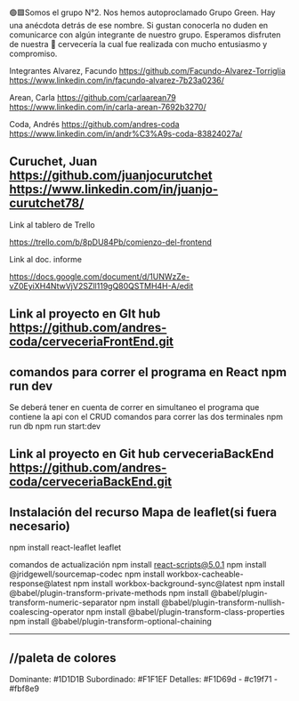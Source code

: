 🟢🟩Somos el grupo N°2. Nos hemos autoproclamado Grupo Green. Hay una anécdota detrás de ese nombre. 
Si gustan conocerla no duden en comunicarce con algún integrante de nuestro grupo. 
Esperamos disfruten de nuestra 🍺 cervecería la cual fue realizada con mucho entusiasmo y compromiso.

Integrantes 
 Alvarez, Facundo  https://github.com/Facundo-Alvarez-Torriglia
                   https://www.linkedin.com/in/facundo-alvarez-7b23a0236/

 Arean, Carla      https://github.com/carlaarean79
                   https://www.linkedin.com/in/carla-arean-7692b3270/

 Coda, Andrés      https://github.com/andres-coda
                   https://www.linkedin.com/in/andr%C3%A9s-coda-83824027a/


 Curuchet, Juan    https://github.com/juanjocurutchet
                   https://www.linkedin.com/in/juanjo-curutchet78/
-------------------------------------------------------------------------------------                 
Link al tablero de Trello

 https://trello.com/b/8pDU84Pb/comienzo-del-frontend

 Link al doc. informe

 https://docs.google.com/document/d/1UNWzZe-vZ0EyiXH4NtwVjV2SZll119gQ80QSTMH4H-A/edit
 
 Link al proyecto en GIt hub
 https://github.com/andres-coda/cerveceriaFrontEnd.git
------------------------------------------------------------------- 
comandos para correr el programa en React
npm run dev
-------------------------------------------------------------------------
Se deberá tener en cuenta de correr en simultaneo el programa que contiene la api con el CRUD
comandos para correr las dos terminales
npm run db
npm run start:dev

Link al proyecto en Git hub cerveceriaBackEnd
https://github.com/andres-coda/cerveceriaBackEnd.git
------------------------------------------------------------------
Instalación del recurso Mapa de leaflet(si fuera necesario)
-------------------------------------------------------------------
npm install react-leaflet leaflet

comandos de actualización 
npm install react-scripts@5.0.1
npm install @jridgewell/sourcemap-codec
npm install workbox-cacheable-response@latest
npm install workbox-background-sync@latest
npm install @babel/plugin-transform-private-methods
npm install @babel/plugin-transform-numeric-separator
npm install @babel/plugin-transform-nullish-coalescing-operator
npm install @babel/plugin-transform-class-properties
npm install @babel/plugin-transform-optional-chaining

-------------------------------------------------------------------
//paleta de colores
-----------------------------------------------------------------------
Dominante: #1D1D1B
Subordinado: #F1F1EF
Detalles: #F1D69d - #c19f71 - #fbf8e9